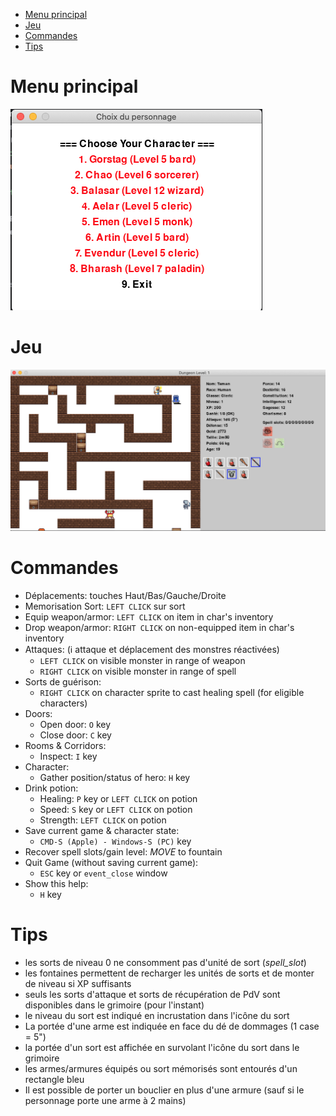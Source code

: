 
<!-- TOC -->
* [Menu principal](#menu-principal)
* [Jeu](#jeu)
* [Commandes](#commandes)
* [Tips](#tips)
<!-- TOC -->

# Menu principal
![](menu.png)

# Jeu
![](gameplay.png)

# Commandes
- Déplacements: touches Haut/Bas/Gauche/Droite
- Memorisation Sort: `LEFT CLICK` sur sort
- Equip weapon/armor: `LEFT CLICK` on item in char's inventory
- Drop weapon/armor: `RIGHT CLICK` on non-equipped item in char's inventory
- Attaques: (&#8505; attaque et déplacement des monstres réactivées)
  - `LEFT CLICK` on visible monster in range of weapon
  - `RIGHT CLICK` on visible monster in range of spell
- Sorts de guérison:
  - `RIGHT CLICK` on character sprite to cast healing spell (for eligible characters)
- Doors:
  - Open door: `O` key
  - Close door: `C` key
- Rooms & Corridors:
  - Inspect: `I` key
- Character:
  - Gather position/status of hero: `H` key
- Drink potion:
  - Healing: `P` key or `LEFT CLICK` on potion
  - Speed: `S` key or `LEFT CLICK` on potion
  - Strength: `LEFT CLICK` on potion
- Save current game & character state:
  - `CMD-S (Apple) - Windows-S (PC)` key
- Recover spell slots/gain level: *MOVE* to fountain
- Quit Game (without saving current game):
  - `ESC` key or `event_close` window
- Show this help:
  - `H` key

# Tips
- les sorts de niveau 0 ne consomment pas d'unité de sort (*spell_slot*)
- les fontaines permettent de recharger les unités de sorts et de monter de niveau si XP suffisants
- seuls les sorts d'attaque et sorts de récupération de PdV sont disponibles dans le grimoire (pour l'instant)
- le niveau du sort est indiqué en incrustation dans l'icône du sort
- La portée d'une arme est indiquée en face du dé de dommages (1 case = 5")
- la portée d'un sort est affichée en survolant l'icône du sort dans le grimoire
- les armes/armures équipés ou sort mémorisés sont entourés d'un rectangle bleu
- Il est possible de porter un bouclier en plus d'une armure (sauf si le personnage porte une arme à 2 mains)

